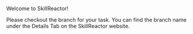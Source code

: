 Welcome to SkillReactor!

Please checkout the branch for your task. You can find the branch name under the Details Tab on the SkillReactor website.